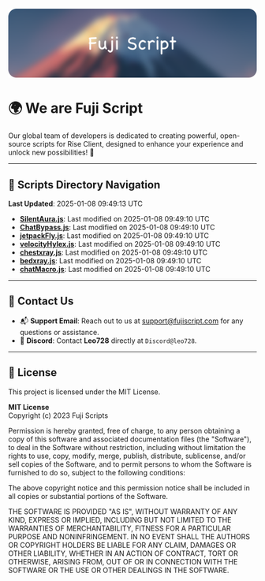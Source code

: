 ![Banner](.github/b.webp)

# 🌍 **We are Fuji Script**

Our global team of developers is dedicated to creating powerful, open-source scripts for Rise Client, designed to enhance your experience and unlock new possibilities! 🌟

---
<!-- SCRIPTS_NAVIGATION_START -->
## 📂 **Scripts Directory Navigation**

**Last Updated**: 2025-01-08 09:49:13 UTC

- **[SilentAura.js](scripts/SilentAura.js)**: Last modified on 2025-01-08 09:49:10 UTC
- **[ChatBypass.js](scripts/ChatBypass.js)**: Last modified on 2025-01-08 09:49:10 UTC
- **[jetpackFly.js](scripts/jetpackFly.js)**: Last modified on 2025-01-08 09:49:10 UTC
- **[velocityHylex.js](scripts/velocityHylex.js)**: Last modified on 2025-01-08 09:49:10 UTC
- **[chestxray.js](scripts/chestxray.js)**: Last modified on 2025-01-08 09:49:10 UTC
- **[bedxray.js](scripts/bedxray.js)**: Last modified on 2025-01-08 09:49:10 UTC
- **[chatMacro.js](scripts/chatMacro.js)**: Last modified on 2025-01-08 09:49:10 UTC

<!-- SCRIPTS_NAVIGATION_END -->

---

## 💬 **Contact Us**  
- 📬 **Support Email**: Reach out to us at [support@fujiscript.com](mailto:support@fujiscript.com) for any questions or assistance.  
- 💬 **Discord**: Contact **Leo728** directly at `Discord@leo728`.

---

## 📜 **License**

This project is licensed under the MIT License.  

**MIT License**  
Copyright (c) 2023 Fuji Scripts  

Permission is hereby granted, free of charge, to any person obtaining a copy of this software and associated documentation files (the "Software"), to deal in the Software without restriction, including without limitation the rights to use, copy, modify, merge, publish, distribute, sublicense, and/or sell copies of the Software, and to permit persons to whom the Software is furnished to do so, subject to the following conditions:  

The above copyright notice and this permission notice shall be included in all copies or substantial portions of the Software.  

THE SOFTWARE IS PROVIDED "AS IS", WITHOUT WARRANTY OF ANY KIND, EXPRESS OR IMPLIED, INCLUDING BUT NOT LIMITED TO THE WARRANTIES OF MERCHANTABILITY, FITNESS FOR A PARTICULAR PURPOSE AND NONINFRINGEMENT. IN NO EVENT SHALL THE AUTHORS OR COPYRIGHT HOLDERS BE LIABLE FOR ANY CLAIM, DAMAGES OR OTHER LIABILITY, WHETHER IN AN ACTION OF CONTRACT, TORT OR OTHERWISE, ARISING FROM, OUT OF OR IN CONNECTION WITH THE SOFTWARE OR THE USE OR OTHER DEALINGS IN THE SOFTWARE.  
